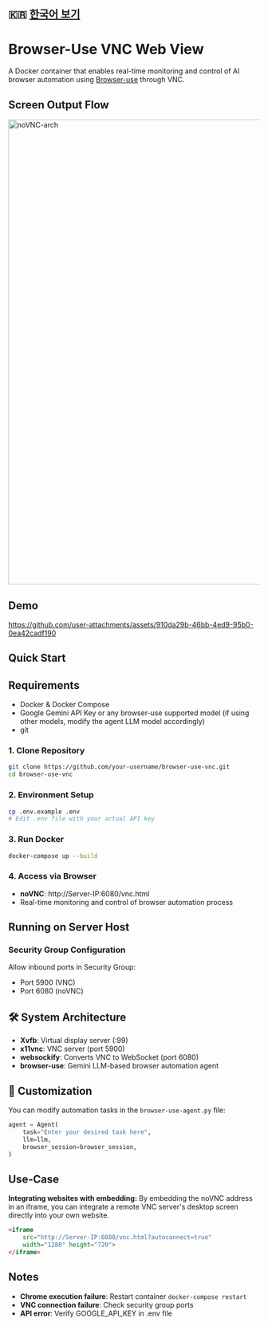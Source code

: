 ## 🇰🇷 [한국어 보기](README.ko.md)

# Browser-Use VNC Web View

A Docker container that enables real-time monitoring and control of AI browser automation using [Browser-use](https://github.com/browser-use/browser-use) through VNC.

## Screen Output Flow

<img width="996" height="933" alt="noVNC-arch" src="https://github.com/user-attachments/assets/d86b43ec-4204-4a94-ae86-01c63c39dfe1" />


## Demo

https://github.com/user-attachments/assets/910da29b-46bb-4ed9-95b0-0ea42cadf190


## Quick Start

## Requirements
- Docker & Docker Compose
- Google Gemini API Key or any browser-use supported model (if using other models, modify the agent LLM model accordingly)
- git

### 1. Clone Repository
```bash
git clone https://github.com/your-username/browser-use-vnc.git
cd browser-use-vnc
```

### 2. Environment Setup
```bash
cp .env.example .env
# Edit .env file with your actual API key
```

### 3. Run Docker
```bash
docker-compose up --build
```

### 4. Access via Browser
- **noVNC**: http://Server-IP:6080/vnc.html
- Real-time monitoring and control of browser automation process

## Running on Server Host

### Security Group Configuration
Allow inbound ports in Security Group:
- Port 5900 (VNC)
- Port 6080 (noVNC)

## 🛠️ System Architecture

- **Xvfb**: Virtual display server (:99)
- **x11vnc**: VNC server (port 5900)
- **websockify**: Converts VNC to WebSocket (port 6080)
- **browser-use**: Gemini LLM-based browser automation agent

## 📝 Customization

You can modify automation tasks in the `browser-use-agent.py` file:

```python
agent = Agent(
    task="Enter your desired task here",
    llm=llm,
    browser_session=browser_session,
)
```

## Use-Case
**Integrating websites with embedding:**
By embedding the noVNC address in an iframe, you can integrate a remote VNC server's desktop screen directly into your own website.

```html
<iframe 
    src="http://Server-IP:6080/vnc.html?autoconnect=true" 
    width="1280" height="720">
</iframe>
```

## Notes

- **Chrome execution failure**: Restart container `docker-compose restart`
- **VNC connection failure**: Check security group ports
- **API error**: Verify GOOGLE_API_KEY in .env file

